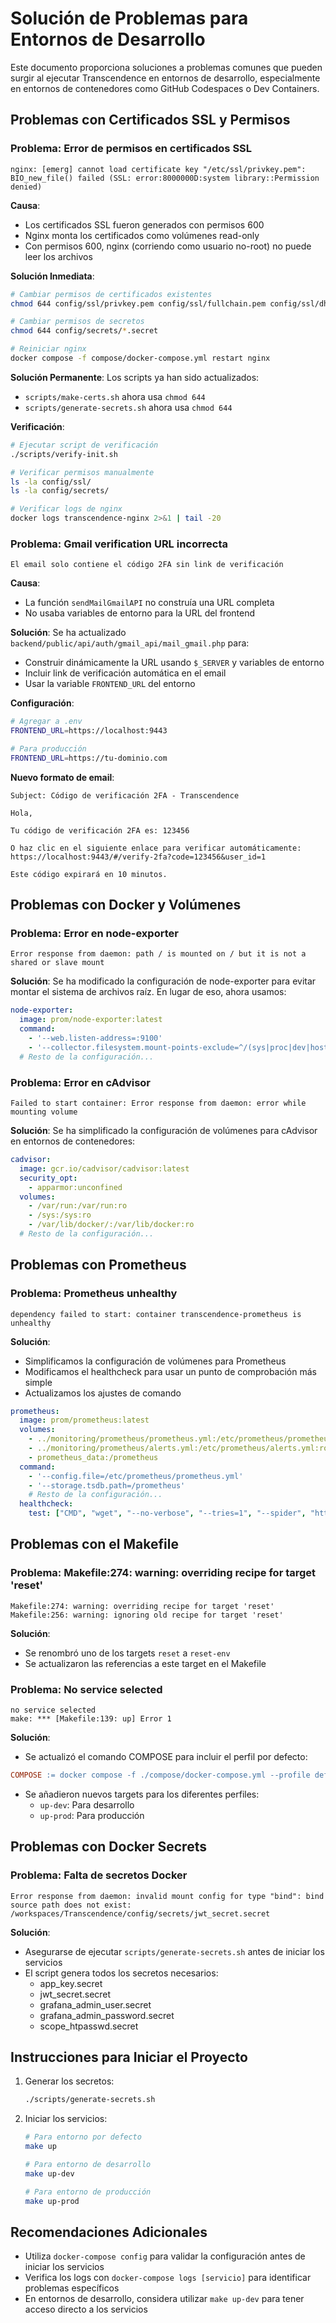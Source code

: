 # Solución de Problemas para Entornos de Desarrollo

Este documento proporciona soluciones a problemas comunes que pueden surgir al ejecutar Transcendence en entornos de desarrollo, especialmente en entornos de contenedores como GitHub Codespaces o Dev Containers.

## Problemas con Certificados SSL y Permisos

### Problema: Error de permisos en certificados SSL
```
nginx: [emerg] cannot load certificate key "/etc/ssl/privkey.pem": 
BIO_new_file() failed (SSL: error:8000000D:system library::Permission denied)
```

**Causa**:
- Los certificados SSL fueron generados con permisos 600
- Nginx monta los certificados como volúmenes read-only
- Con permisos 600, nginx (corriendo como usuario no-root) no puede leer los archivos

**Solución Inmediata**:
```bash
# Cambiar permisos de certificados existentes
chmod 644 config/ssl/privkey.pem config/ssl/fullchain.pem config/ssl/dhparam.pem

# Cambiar permisos de secretos
chmod 644 config/secrets/*.secret

# Reiniciar nginx
docker compose -f compose/docker-compose.yml restart nginx
```

**Solución Permanente**:
Los scripts ya han sido actualizados:
- `scripts/make-certs.sh` ahora usa `chmod 644`
- `scripts/generate-secrets.sh` ahora usa `chmod 644`

**Verificación**:
```bash
# Ejecutar script de verificación
./scripts/verify-init.sh

# Verificar permisos manualmente
ls -la config/ssl/
ls -la config/secrets/

# Verificar logs de nginx
docker logs transcendence-nginx 2>&1 | tail -20
```

### Problema: Gmail verification URL incorrecta
```
El email solo contiene el código 2FA sin link de verificación
```

**Causa**:
- La función `sendMailGmailAPI` no construía una URL completa
- No usaba variables de entorno para la URL del frontend

**Solución**:
Se ha actualizado `backend/public/api/auth/gmail_api/mail_gmail.php` para:
- Construir dinámicamente la URL usando `$_SERVER` y variables de entorno
- Incluir link de verificación automática en el email
- Usar la variable `FRONTEND_URL` del entorno

**Configuración**:
```bash
# Agregar a .env
FRONTEND_URL=https://localhost:9443

# Para producción
FRONTEND_URL=https://tu-dominio.com
```

**Nuevo formato de email**:
```
Subject: Código de verificación 2FA - Transcendence

Hola,

Tu código de verificación 2FA es: 123456

O haz clic en el siguiente enlace para verificar automáticamente:
https://localhost:9443/#/verify-2fa?code=123456&user_id=1

Este código expirará en 10 minutos.
```

## Problemas con Docker y Volúmenes

### Problema: Error en node-exporter
```
Error response from daemon: path / is mounted on / but it is not a shared or slave mount
```

**Solución**:
Se ha modificado la configuración de node-exporter para evitar montar el sistema de archivos raíz. En lugar de eso, ahora usamos:
```yaml
node-exporter:
  image: prom/node-exporter:latest
  command:
    - '--web.listen-address=:9100'
    - '--collector.filesystem.mount-points-exclude=^/(sys|proc|dev|host|etc)($$|/)'
  # Resto de la configuración...
```

### Problema: Error en cAdvisor
```
Failed to start container: Error response from daemon: error while mounting volume
```

**Solución**:
Se ha simplificado la configuración de volúmenes para cAdvisor en entornos de contenedores:
```yaml
cadvisor:
  image: gcr.io/cadvisor/cadvisor:latest
  security_opt:
    - apparmor:unconfined
  volumes:
    - /var/run:/var/run:ro
    - /sys:/sys:ro
    - /var/lib/docker/:/var/lib/docker:ro
  # Resto de la configuración...
```

## Problemas con Prometheus

### Problema: Prometheus unhealthy
```
dependency failed to start: container transcendence-prometheus is unhealthy
```

**Solución**:
- Simplificamos la configuración de volúmenes para Prometheus
- Modificamos el healthcheck para usar un punto de comprobación más simple
- Actualizamos los ajustes de comando

```yaml
prometheus:
  image: prom/prometheus:latest
  volumes:
    - ../monitoring/prometheus/prometheus.yml:/etc/prometheus/prometheus.yml:ro
    - ../monitoring/prometheus/alerts.yml:/etc/prometheus/alerts.yml:ro
    - prometheus_data:/prometheus
  command:
    - '--config.file=/etc/prometheus/prometheus.yml'
    - '--storage.tsdb.path=/prometheus'
    # Resto de la configuración...
  healthcheck:
    test: ["CMD", "wget", "--no-verbose", "--tries=1", "--spider", "http://localhost:9090/"]
```

## Problemas con el Makefile

### Problema: Makefile:274: warning: overriding recipe for target 'reset'
```
Makefile:274: warning: overriding recipe for target 'reset'
Makefile:256: warning: ignoring old recipe for target 'reset'
```

**Solución**:
- Se renombró uno de los targets `reset` a `reset-env`
- Se actualizaron las referencias a este target en el Makefile

### Problema: No service selected
```
no service selected
make: *** [Makefile:139: up] Error 1
```

**Solución**:
- Se actualizó el comando COMPOSE para incluir el perfil por defecto:
```makefile
COMPOSE := docker compose -f ./compose/docker-compose.yml --profile default
```
- Se añadieron nuevos targets para los diferentes perfiles:
  - `up-dev`: Para desarrollo
  - `up-prod`: Para producción

## Problemas con Docker Secrets

### Problema: Falta de secretos Docker
```
Error response from daemon: invalid mount config for type "bind": bind source path does not exist: /workspaces/Transcendence/config/secrets/jwt_secret.secret
```

**Solución**:
- Asegurarse de ejecutar `scripts/generate-secrets.sh` antes de iniciar los servicios
- El script genera todos los secretos necesarios:
  - app_key.secret
  - jwt_secret.secret
  - grafana_admin_user.secret
  - grafana_admin_password.secret
  - scope_htpasswd.secret

## Instrucciones para Iniciar el Proyecto

1. Generar los secretos:
   ```bash
   ./scripts/generate-secrets.sh
   ```

2. Iniciar los servicios:
   ```bash
   # Para entorno por defecto
   make up
   
   # Para entorno de desarrollo
   make up-dev
   
   # Para entorno de producción
   make up-prod
   ```

## Recomendaciones Adicionales

- Utiliza `docker-compose config` para validar la configuración antes de iniciar los servicios
- Verifica los logs con `docker-compose logs [servicio]` para identificar problemas específicos
- En entornos de desarrollo, considera utilizar `make up-dev` para tener acceso directo a los servicios